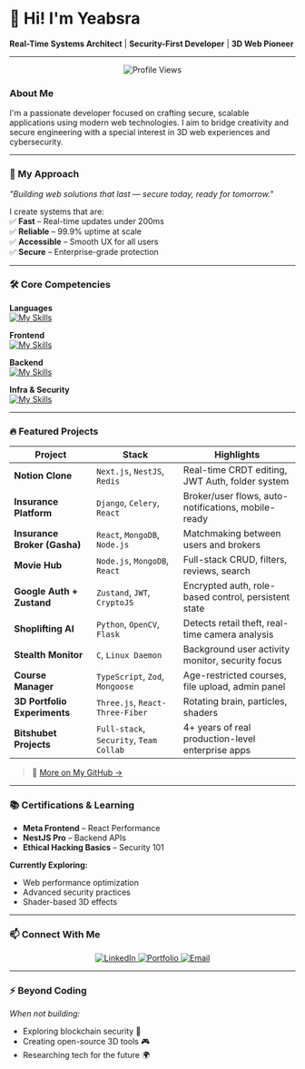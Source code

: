 # 👋 Hi! I'm Yeabsra

**Real-Time Systems Architect** | **Security-First Developer** | **3D Web Pioneer**

---
<div align="center">

![Profile Views](https://komarev.com/ghpvc/?username=CyberStackPro&color=blueviolet&style=flat-square)

</div>

### About Me

I'm a passionate developer focused on crafting secure, scalable applications using modern web technologies. I aim to bridge creativity and secure engineering with a special interest in 3D web experiences and cybersecurity.

---

### 🧠 My Approach 

*"Building web solutions that last — secure today, ready for tomorrow."*  

I create systems that are:  
✅ **Fast** – Real-time updates under 200ms  
✅ **Reliable** – 99.9% uptime at scale  
✅ **Accessible** – Smooth UX for all users  
✅ **Secure** – Enterprise-grade protection  

---

### 🛠️ Core Competencies  
<div align="start">

**Languages**  
[![My Skills](https://skillicons.dev/icons?i=python,js,ts,rust,c)](https://skillicons.dev)

**Frontend**  
[![My Skills](https://skillicons.dev/icons?i=react,nextjs,threejs,tailwind,figma,electron,tauri)](https://skillicons.dev)

**Backend**  
[![My Skills](https://skillicons.dev/icons?i=nestjs,nodejs,django,graphql,redis)](https://skillicons.dev)

**Infra & Security**  
[![My Skills](https://skillicons.dev/icons?i=mongodb,postgres,aws,linux,git,github)](https://skillicons.dev)

</div>

---

### 🔥 Featured Projects

| Project | Stack | Highlights |
|--------|-------|------------|
| **Notion Clone** | `Next.js`, `NestJS`, `Redis` | Real-time CRDT editing, JWT Auth, folder system |
| **Insurance Platform** | `Django`, `Celery`, `React` | Broker/user flows, auto-notifications, mobile-ready |
| **Insurance Broker (Gasha)** | `React`, `MongoDB`, `Node.js` | Matchmaking between users and brokers |
| **Movie Hub** | `Node.js`, `MongoDB`, `React` | Full-stack CRUD, filters, reviews, search |
| **Google Auth + Zustand** | `Zustand`, `JWT`, `CryptoJS` | Encrypted auth, role-based control, persistent state |
| **Shoplifting AI** | `Python`, `OpenCV`, `Flask` | Detects retail theft, real-time camera analysis |
| **Stealth Monitor** | `C`, `Linux Daemon` | Background user activity monitor, security focus |
| **Course Manager** | `TypeScript`, `Zod`, `Mongoose` | Age-restricted courses, file upload, admin panel |
| **3D Portfolio Experiments** | `Three.js`, `React-Three-Fiber` | Rotating brain, particles, shaders |
| **Bitshubet Projects** | `Full-stack`, `Security`, `Team Collab` | 4+ years of real production-level enterprise apps |

> 💼 [More on My GitHub →](https://github.com/CyberStackPro?tab=repositories)

---

### 📚 Certifications & Learning  

- **Meta Frontend** – React Performance  
- **NestJS Pro** – Backend APIs  
- **Ethical Hacking Basics** – Security 101  

**Currently Exploring:**  
- Web performance optimization  
- Advanced security practices  
- Shader-based 3D effects  

---

### 📫 Connect With Me  
<div align="center">

<a href="https://et.linkedin.com/in/yeabsra-gebriel-5b056a240" target="_blank">
  <img src="https://img.shields.io/badge/LinkedIn-0077B5?style=for-the-badge&logo=linkedin&logoColor=white" alt="LinkedIn"/>
</a>
<a href="https://www.yeabsra.com" target="_blank">
  <img src="https://img.shields.io/badge/Portfolio-000000?style=for-the-badge&logo=about.me&logoColor=white" alt="Portfolio"/>
</a>
<a href="mailto:yeabsragebriel@gmail.com">
  <img src="https://img.shields.io/badge/Email-D14836?style=for-the-badge&logo=gmail&logoColor=white" alt="Email"/>
</a>

</div>

---

### ⚡️ Beyond Coding
*When not building:*
- Exploring blockchain security 🔐  
- Creating open-source 3D tools 🎮  
- Researching tech for the future 🌍
